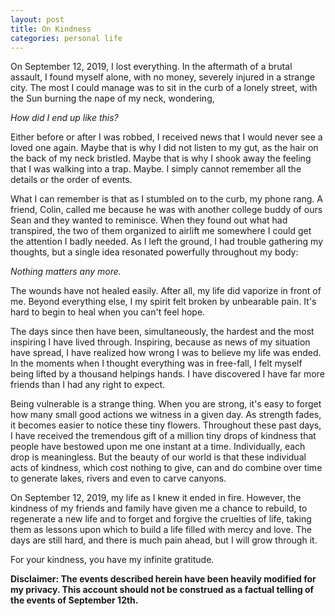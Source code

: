 ```yaml
---
layout: post
title: On Kindness
categories: personal life
---
```


On September 12, 2019, I lost everything.
In the aftermath of a brutal assault, I found
myself alone, with no money, severely injured
in a strange city. The most I could manage
was to sit in the curb of a lonely street,
with the Sun burning the nape of my neck,
wondering,

*How did I end up like this?*

Either before or after I was robbed, I
received news that I would never see a loved
one again. Maybe that is why I did not listen
to my gut, as the hair on the back of my neck
bristled. Maybe that is why I shook away the
feeling that I was walking into a trap. Maybe.
I simply cannot remember all the details or
the order of events.

What I can remember is that as I stumbled on
to the curb, my phone rang. A friend, Colin,
called me because he was with another college
buddy of ours Sean and they wanted to
reminisce. When they found out what had
transpired, the two of them organized to
airlift me somewhere I could get the
attention I badly needed. As I left the
ground, I had trouble gathering my thoughts,
but a single idea resonated powerfully
throughout my body:

*Nothing matters any more.*

The wounds have not healed easily. After all,
my life did vaporize in front of me. Beyond
everything else, I my spirit felt broken
by unbearable pain. It's hard to begin to
heal when you can't feel hope.

The days since then have been, simultaneously,
the hardest and the most inspiring I have
lived through. Inspiring, because as news of
my situation have spread, I have realized how
wrong I was to believe my life was ended. In
the moments when I thought everything was in
free-fall, I felt myself being lifted by a
thousand helpings hands. I have discovered I
have far more friends than I had any right to
expect.

Being vulnerable is a strange thing. When you
are strong, it's easy to forget how many
small good actions we witness in a given day.
As strength fades, it becomes easier to notice
these tiny flowers. Throughout these past
days, I have received the tremendous gift of a
million tiny drops of kindness that people
have bestowed upon me one instant at a time.
Individually, each drop is meaningless. But
the beauty of our world is that these
individual acts of kindness, which cost
nothing to give, can and do combine over
time to generate lakes, rivers and even to
carve canyons.

On September 12, 2019, my life as I knew it
ended in fire. However, the kindness of my
friends and family have given me a chance to
rebuild, to regenerate a new life and to
forget and forgive the cruelties of life,
taking them as lessons upon which to build
a life filled with mercy and love. The days
are still hard, and there is much pain ahead,
but I will grow through it.

For your kindness, you have my infinite
gratitude.

**Disclaimer: The events described herein
have been heavily modified for my privacy.
This account should not be construed as a
factual telling of the events of September
12th.**
